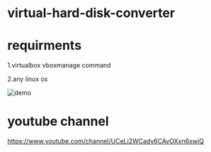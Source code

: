 

# virtual-hard-disk-converter


# requirments

1.virtualbox vboxmanage command

2.any linux os



![demo](https://user-images.githubusercontent.com/71656350/113573729-b5cd1600-95e8-11eb-9516-6e70fab6f833.gif)

# youtube channel

https://www.youtube.com/channel/UCeLj2WCady6CAvOXxn6xwiQ
